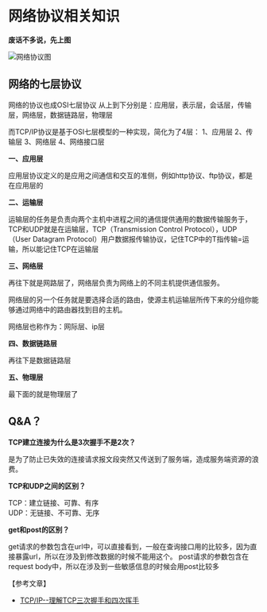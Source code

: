 # 网络协议相关知识

**废话不多说，先上图**

![&#x7F51;&#x7EDC;&#x534F;&#x8BAE;&#x56FE;](https://uploadfiles.nowcoder.com/images/20190409/739369552_1554778302647_49E633B3CA50DFDFF26CAFEF19787BC3)

## 网络的七层协议

网络的协议也成OSI七层协议 从上到下分别是：应用层，表示层，会话层，传输层，网络层，数据链路层，物理层

而TCP/IP协议是基于OSI七层模型的一种实现，简化为了4层： 1、应用层 2、传输层 3、网络层 4、网络接口层

**一、应用层**

应用层协议定义的是应用之间通信和交互的准侧，例如http协议、ftp协议，都是在应用层的

**二、运输层**

运输层的任务是负责向两个主机中进程之间的通信提供通用的数据传输服务于，TCP和UDP就是在运输层，TCP（Transmission Control Protocol），UDP（User Datagram Protocol）用户数据报传输协议，记住TCP中的T指传输=运输，所以能记住TCP在运输层

**三、网络层**

再往下就是网路层了，网络层负责为网络上的不同主机提供通信服务。

网络层的另一个任务就是要选择合适的路由，使源主机运输层所传下来的分组你能够通过网络中的路由器找到目的主机。

网络层也称作为：网际层、ip层

**四、数据链路层**

再往下是数据链路层

**五、物理层**

最下面的就是物理层了

## Q&A？

**TCP建立连接为什么是3次握手不是2次？**

是为了防止已失效的连接请求报文段突然又传送到了服务端，造成服务端资源的浪费。

**TCP和UDP之间的区别？**

TCP：建立链接、可靠、有序  
UDP：无链接、不可靠、无序

**get和post的区别？**

get请求的参数包含在url中，可以直接看到，一般在查询接口用的比较多，因为直接暴露url，所以在涉及到修改数据的时候不能用这个。 post请求的参数包含在request body中，所以在涉及到一些敏感信息的时候会用post比较多

【参考文章】

* [TCP/IP--理解TCP三次握手和四次挥手](https://www.jianshu.com/p/4084a9397138)

